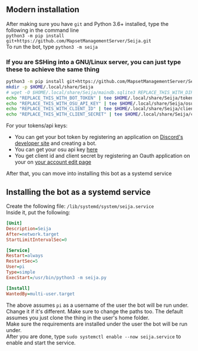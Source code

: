 ## Modern installation
After making sure you have `git` and Python 3.6+ installed, type the following in the command line  
`python3 -m pip install git+https://github.com/MapsetManagementServer/Seija.git`  
To run the bot, type `python3 -m seija`


### If you are SSHing into a GNU/Linux server, you can just type these to achieve the same thing

```sh
python3 -m pip install git+https://github.com/MapsetManagementServer/Seija.git
mkdir -p $HOME/.local/share/Seija
# wget -O $HOME/.local/share/Seija/maindb.sqlite3 REPLACE_THIS_WITH_DIRECT_FILE_LINK # only do if you are restoring a backup
echo "REPLACE_THIS_WITH_BOT_TOKEN" | tee $HOME/.local/share/Seija/token.txt
echo "REPLACE_THIS_WITH_OSU_API_KEY" | tee $HOME/.local/share/Seija/osu_api_key.txt
echo "REPLACE_THIS_WITH_CLIENT_ID" | tee $HOME/.local/share/Seija/client_id.txt
echo "REPLACE_THIS_WITH_CLIENT_SECRET" | tee $HOME/.local/share/Seija/client_secret.txt
```
For your tokens/api keys:
+ You can get your bot token by registering an application
on [Discord's developer site](https://discord.com/developers/applications/) and creating a bot.
+ You can get your osu api key [here](https://osu.ppy.sh/p/api/)
+ You get client id and client secret by registering an Oauth application on your 
on [your account edit page](https://osu.ppy.sh/home/account/edit)

After that, you can move into installing this bot as a systemd service

## Installing the bot as a systemd service

Create the following file: `/lib/systemd/system/seija.service`  
Inside it, put the following:
```ini
[Unit]
Description=Seija
After=network.target
StartLimitIntervalSec=0

[Service]
Restart=always
RestartSec=5
User=pi
Type=simple
ExecStart=/usr/bin/python3 -m seija.py

[Install]
WantedBy=multi-user.target
```

The above assumes `pi` as a username of the user the bot will be run under. Change it if it's different. 
Make sure to change the paths too. The default assumes you just clone the thing in the user's home folder.  
Make sure the requirements are installed under the user the bot will be run under.  
After you are done, type `sudo systemctl enable --now seija.service` to enable and start the service.
